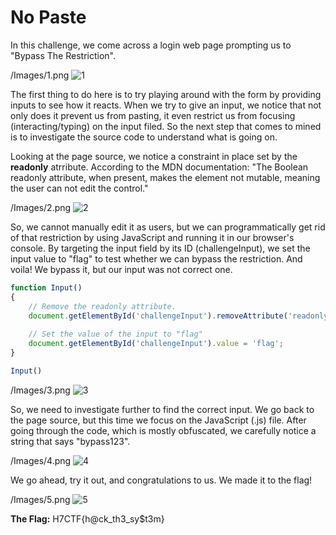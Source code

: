 # No Paste

In this challenge, we come across a login web page prompting us to "Bypass The Restriction". 

/Images/1.png
![1](https://github.com/user-attachments/assets/be7183b4-757b-4eb4-98b1-fbb261292951)

The first thing to do here is to try playing around with the form by providing inputs to see how it reacts. When we try to give  an input, we notice that not only does it prevent us from pasting, it even restrict us from focusing (interacting/typing) on the input filed. So the next step that comes to mined is to investigate the source code to understand what is going on.

Looking at the page source, we notice a constraint in place set by the **readonly** atrribute. According to the MDN documentation: "The Boolean readonly attribute, when present, makes the element not mutable, meaning the user can not edit the control."

/Images/2.png
![2](https://github.com/user-attachments/assets/2c09dd02-7c0f-4269-99bc-fa58a82eba7b)

So, we cannot manually edit it as users, but we can programmatically get rid of that restriction by using JavaScript and running it in our browser's console. By targeting the input field by its ID (challengeInput), we set the input value to "flag" to test whether we can bypass the restriction. And voila! We bypass it, but our input was not correct one.

```Javascript
function Input()
{ 
    // Remove the readonly attribute.
    document.getElementById('challengeInput').removeAttribute('readonly');
    
    // Set the value of the input to "flag"
    document.getElementById('challengeInput').value = 'flag';
}

Input()
```

/Images/3.png
![3](https://github.com/user-attachments/assets/0de44536-94fd-4848-9193-1b36d094e97a)


So, we need to investigate further to find the correct input. We go back to the page source, but this time we focus on the JavaScript (.js) file. After going through the code, which is mostly obfuscated, we carefully notice a string that says "bypass123".

/Images/4.png
![4](https://github.com/user-attachments/assets/4bc1a672-d27b-466c-96f2-b8f88ac1b504)

We go ahead, try it out, and congratulations to us. We made it to the flag!

/Images/5.png
![5](https://github.com/user-attachments/assets/298f0e06-5338-433d-bad6-0dcf39c06b50)

**The Flag:** H7CTF{h@ck_th3_sy$t3m}
